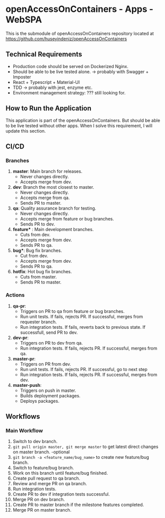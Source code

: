 # openAccessOnContainers - Apps - WebSPA
This is the submodule of openAccessOnContainers repository located at https://github.com/huseyindeniz/openAccessOnContainers

## Technical Requirements
- Production code should be served on Dockerized Nginx.
- Should be able to be live tested alone. -> probably with Swagger + Imposter
- React + Typescript + Material-UI
- TDD -> probably with jest, enzyme etc.
- Environment management strategy: ??? still looking for.

## How to Run the Application

This application is part of the openAccessOnContainers. But should be able to be live tested without other apps. When I solve this requirement, I will update this section.

## CI/CD

### Branches
1. <b>master</b>: Main branch for releases.
    - Never changes directly. 
    - Accepts merge from dev.
2. <b>dev</b>: Branch the most closest to master.
    - Never changes directly. 
    - Accepts merge from qa. 
    - Sends PR to master.
3. <b>qa</b>: Quality assurance branch for testing.
    - Never changes directly. 
    - Accepts merge from feature or bug branches. 
    - Sends PR to dev.
4. <b>feature*</b> : Main development branches. 
    - Cuts from dev.
    - Accepts merge from dev.
    - Sends PR to qa.
5. <b>bug*</b>: Bug fix branches. 
    - Cut from dev. 
    - Accepts merge from dev.
    - Sends PR to qa.
6. <b>hotfix</b>: Hot bug fix branches. 
    - Cuts from master. 
    - Sends PR to master.

### Actions
1. <b>qa-pr</b>:
    - Triggers on PR to qa from feature or bug branches.
    - Run unit tests. If fails, rejects PR. If successful, merges from requester branch.
    - Run integration tests. If fails, reverts back to previous state. If successfull, send PR to dev.
2. <b>dev-pr</b>:
    - Triggers on PR to dev from qa.
    - Run integration tests. If fails, rejects PR. If successful, merges from qa.
3. <b>master-pr</b>:
    - Triggers on PR from dev.
    - Run unit tests. If fails, rejects PR. If successful, go to next step
    - Run integration tests. If fails, rejects PR. If successful, merges from dev.
4. <b>master-push</b>:
    - Triggers on push in master.
    - Builds deployment packages.
    - Deploys packages.

## Workflows

### Main Workflow
1. Switch to dev branch.
2. <code>git pull origin master, git merge master</code> to get latest direct changes on master branch. -optional
3. <code>git branch -a <feature_name/bug_name></code> to create new feature/bug branch.
4. Switch to feature/bug branch.
5. Work on this branch until feature/bug finished.
6. Create pull request to qa branch.
7. Review and merge PR on qa branch.
8. Run integration tests.
9. Create PR to dev if integration tests successful.
10. Merge PR on dev branch.
11. Create PR to master branch if the milestone features completed.
12. Merge PR on master branch.
  
